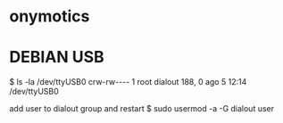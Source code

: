 # onymotics


# DEBIAN USB
$ ls -la /dev/ttyUSB0 
crw-rw---- 1 root dialout 188, 0 ago  5 12:14 /dev/ttyUSB0

add  user to dialout group and restart
$ sudo usermod -a -G dialout user

